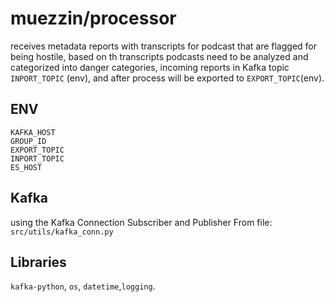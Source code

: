 # muezzin/processor

receives metadata reports with transcripts for podcast that are flagged for being hostile, 
based on th transcripts podcasts need to be analyzed and categorized into danger categories,
incoming reports in Kafka topic `INPORT_TOPIC` (env), and after process will be exported to `EXPORT_TOPIC`(env).
## ENV
```commandline
KAFKA_HOST
GROUP_ID
EXPORT_TOPIC
INPORT_TOPIC
ES_HOST
```

## Kafka
using the Kafka Connection Subscriber and Publisher From file: `src/utils/kafka_conn.py`

## Libraries
`kafka-python`, `os`, `datetime`,`logging`.
